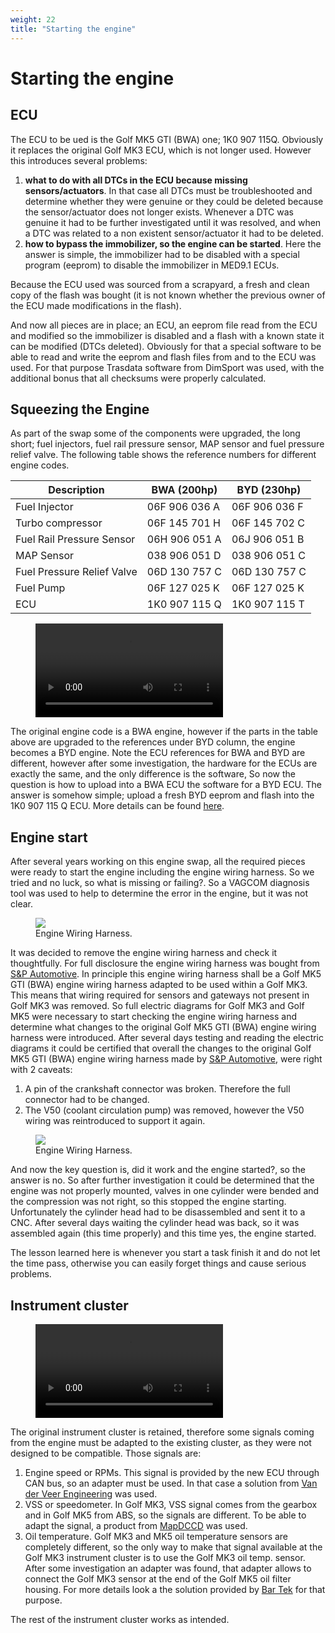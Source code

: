 ```yaml
---
weight: 22
title: "Starting the engine"
---
```


# Starting the engine

## ECU

The ECU to be ued is the Golf MK5 GTI (BWA) one; 1K0 907 115Q. Obviously it replaces the original Golf MK3 ECU, which is not longer used. However this introduces several problems:

1. **what to do with all DTCs in the ECU because missing sensors/actuators**. In that case all DTCs must be troubleshooted and determine whether they were genuine or they could be deleted because the sensor/actuator does not longer exists. Whenever a DTC was genuine it had to be further investigated until it was resolved, and when a DTC was related to a non existent sensor/actuator it had to be deleted.
2. **how to bypass the immobilizer, so the engine can be started**. Here the answer is simple, the immobilizer had to be disabled with a special program (eeprom) to disable the immobilizer in MED9.1 ECUs.

Because the ECU used was sourced from a scrapyard, a fresh and clean copy of the flash was bought (it is not known whether the previous owner of the ECU made modifications in the flash).

And now all pieces are in place; an ECU, an eeprom file read from the ECU and modified so the immobilizer is disabled and a flash with a known state it can be modified (DTCs deleted). Obviously for that a special software to be able to read and write the eeprom and flash files from and to the ECU was used. For that purpose Trasdata software from DimSport was used, with the additional bonus that all checksums were properly calculated.

## Squeezing the Engine

As part of the swap some of the components were upgraded, the long short; fuel injectors, fuel rail pressure sensor, MAP sensor and fuel pressure relief valve. The following table shows the reference numbers for different engine codes.

| Description                | BWA (200hp)   | BYD (230hp)   |
|----------------------------|---------------|---------------|
| Fuel Injector              | 06F 906 036 A | 06F 906 036 F |
| Turbo compressor           | 06F 145 701 H | 06F 145 702 C |
| Fuel Rail Pressure Sensor  | 06H 906 051 A | 06J 906 051 B |
| MAP Sensor                 | 038 906 051 D | 038 906 051 C |
| Fuel Pressure Relief Valve | 06D 130 757 C | 06D 130 757 C |
| Fuel Pump                  | 06F 127 025 K | 06F 127 025 K |
| ECU                        | 1K0 907 115 Q | 1K0 907 115 T |

<figure><video controls><source src="/images/start-engine-01.webm" type="video/webm"></video></figure>

The original engine code is a BWA engine, however if the parts in the table above are upgraded to the references under BYD column, the engine becomes a BYD engine. Note the ECU references for BWA and BYD are different, however after some investigation, the hardware for the ECUs are exactly the same, and the only difference is the software, So now the question is how to upload into a BWA ECU the software for a BYD ECU. The answer is somehow simple; upload a fresh BYD eeprom and flash into the 1K0 907 115 Q ECU. More details can be found [here](https://www.vwvortex.com/threads/software-advise-needed-for-bwa-engine-with-k04-turbo-s3-injectors.7912113).

## Engine start

After several years working on this engine swap, all the required pieces were ready to start the engine including the engine wiring harness. So we tried and no luck, so what is missing or failing?. So a VAGCOM diagnosis tool was used to help to determine the error in the engine, but it was not clear.

<figure><img src="/images/intro-engine-wiring.jpg" class="thumb-img"><figcaption>Engine Wiring Harness.</figcaption></figure>

It was decided to remove the engine wiring harness and check it thoughtfully. For full disclosure the engine wiring harness was bought from [S&P Automotive](https://s-pautomotive.com/). In principle this engine wiring harness shall be a Golf MK5 GTI (BWA) engine wiring harness adapted to be used within a Golf MK3. This means that wiring required for sensors and gateways not present in Golf MK3 was removed. So full electric diagrams for Golf MK3 and Golf MK5 were necessary to start checking the engine wiring harness and determine what changes to the original Golf MK5 GTI (BWA) engine wiring harness were introduced. After several days testing and reading the electric diagrams it could be certified that overall the changes to the original Golf MK5 GTI (BWA) engine wiring harness made by [S&P Automotive](https://s-pautomotive.com), were right with 2 caveats:

1. A pin of the crankshaft connector was broken. Therefore the full connector had to be changed.
2. The V50 (coolant circulation pump) was removed,  however the V50 wiring was reintroduced to support it again.

<figure><img src="/images/intro-engine-rebuild.jpg" class="thumb-img"><figcaption>Engine Wiring Harness.</figcaption></figure>

And now the key question is, did it work and the engine started?, so the answer is no. So after further investigation it could be determined that the engine was not properly mounted, valves in one cylinder were bended and the compression was not right, so this stopped the engine starting. Unfortunately the cylinder head had to be disassembled and sent it to a CNC. After several days waiting the cylinder head was back, so it was assembled again (this time properly) and this time yes, the engine started.


The lesson learned here is whenever you start a task finish it and do not let the time pass, otherwise you can easily forget things and cause serious problems.

## Instrument cluster

<figure><video controls><source src="/images/start-engine-02.webm" type="video/webm"></video></figure>

The original instrument cluster is retained, therefore some signals coming from the engine must be adapted to the existing cluster, as they were not designed to be compatible. Those signals are:

1. Engine speed or RPMs. This signal is provided by the new ECU through CAN bus, so an adapter must be used. In that case a solution from [Van der Veer Engineering](https://www.vdveer-engineering.nl/en/products/can-controller/can-controller-overview) was used.
2. VSS or speedometer. In Golf MK3, VSS signal comes from the gearbox and in Golf MK5 from ABS, so the signals are different. To be able to adapt the signal, a product from [MapDCCD](https://mapdccd.com/vss.html) was used.
3. Oil temperature. Golf MK3 and MK5 oil temperature sensors are completely different, so the only way to make that signal available at the Golf MK3 instrument cluster is to use the Golf MK3 oil temp. sensor. After some investigation an adapter was found, that adapter allows to connect the Golf MK3 sensor at the end of the Golf MK5 oil filter housing. For more details look a the solution provided by [Bar Tek](https://www.bar-tek.com/temperature-gauge-adapter-2-0l-2-5l-tfsi) for that purpose.

The rest of the instrument cluster works as intended.

